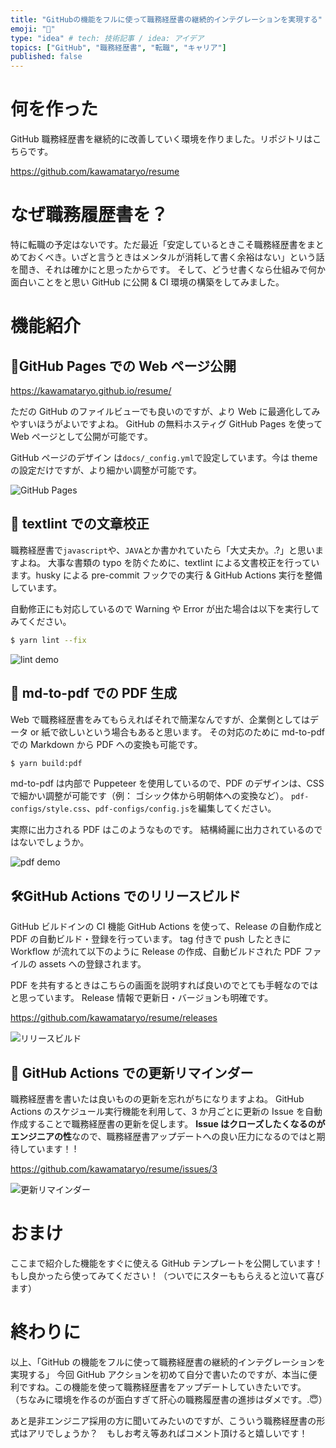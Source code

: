```yaml
---
title: "GitHubの機能をフルに使って職務経歴書の継続的インテグレーションを実現する"
emoji: "📃"
type: "idea" # tech: 技術記事 / idea: アイデア
topics: ["GitHub", "職務経歴書", "転職", "キャリア"]
published: false
---
```


# 何を作った

GitHub 職務経歴書を継続的に改善していく環境を作りました。リポジトリはこちらです。

https://github.com/kawamataryo/resume

# なぜ職務履歴書を？

特に転職の予定はないです。ただ最近「安定しているときこそ職務経歴書をまとめておくべき。いざと言うときはメンタルが消耗して書く余裕はない」という話を聞き、それは確かにと思ったからです。
そして、どうせ書くなら仕組みで何か面白いことをと思い GitHub に公開 & CI 環境の構築をしてみました。

# 機能紹介

## 📱GitHub Pages での Web ページ公開

https://kawamataryo.github.io/resume/

ただの GitHub のファイルビューでも良いのですが、より Web に最適化してみやすいほうがよいですよね。
GitHub の無料ホスティグ GitHub Pages を使って Web ページとして公開が可能です。

GitHub ページのデザイン は`docs/_config.yml`で設定しています。今は theme の設定だけですが、より細かい調整が可能です。

![GitHub Pages](https://storage.googleapis.com/zenn-user-upload/0sarbt933462xyrt0h6iokjk0ecd)

## 💅 textlint での文章校正

職務経歴書で`javascript`や、`JAVA`とか書かれていたら「大丈夫か。.?」と思いますよね。
大事な書類の typo を防ぐために、textlint による文書校正を行っています。husky による pre-commit フックでの実行 & GitHub Actions 実行を整備しています。

自動修正にも対応しているので Warning や Error が出た場合は以下を実行してみてください。

```bash
$ yarn lint --fix
```
![lint demo](https://storage.googleapis.com/zenn-user-upload/y3g6sw31tsg0qzrz5555drvd9ijo)


## 📝 md-to-pdf での PDF 生成

Web で職務経歴書をみてもらえればそれで簡潔なんですが、企業側としてはデータ or 紙で欲しいという場合もあると思います。
その対応のために md-to-pdf での Markdown から PDF への変換も可能です。

```bash
$ yarn build:pdf
```

md-to-pdf は内部で Puppeteer を使用しているので、PDF のデザインは、CSS で細かい調整が可能です（例： ゴシック体から明朝体への変換など）。
`pdf-configs/style.css`、`pdf-configs/config.js`を編集してください。

実際に出力される PDF はこのようなものです。
結構綺麗に出力されているのではないでしょうか。

![pdf demo](https://storage.googleapis.com/zenn-user-upload/91bnxughl3crx11s0is0bqleev85)

## 🛠GitHub Actions でのリリースビルド

GitHub ビルドインの CI 機能 GitHub Actions を使って、Release の自動作成と PDF の自動ビルド・登録を行っています。
tag 付きで push したときに Workflow が流れて以下のように Release の作成、自動ビルドされた PDF ファイルの assets への登録されます。

PDF を共有するときはこちらの画面を説明すれば良いのでとても手軽なのではと思っています。
Release 情報で更新日・バージョンも明確です。

https://github.com/kawamataryo/resume/releases

![リリースビルド](https://storage.googleapis.com/zenn-user-upload/soleu14nmiawocs6hzphpd5o28h6)


## 📅 GitHub Actions での更新リマインダー

職務経歴書を書いたは良いものの更新を忘れがちになりますよね。
GitHub Actions のスケジュール実行機能を利用して、3 か月ごとに更新の Issue を自動作成することで職務経歴書の更新を促します。
**Issue はクローズしたくなるのがエンジニアの性**なので、職務経歴書アップデートへの良い圧力になるのではと期待しています！ !

https://github.com/kawamataryo/resume/issues/3

![更新リマインダー](https://storage.googleapis.com/zenn-user-upload/d2rrbsbd17lulicht97e5iwcnfcs)

# おまけ

ここまで紹介した機能をすぐに使える GitHub テンプレートを公開しています！
もし良かったら使ってみてください！（ついでにスターももらえると泣いて喜びます）

# 終わりに

以上、「GitHub の機能をフルに使って職務経歴書の継続的インテグレーションを実現する」
今回 GitHub アクションを初めて自分で書いたのですが、本当に便利ですね。この機能を使って職務経歴書をアップデートしていきたいです。
（ちなみに環境を作るのが面白すぎて肝心の職務履歴書の進捗はダメです。.😇）

あと是非エンジニア採用の方に聞いてみたいのですが、こういう職務経歴書の形式はアリでしょうか？　もしお考え等あればコメント頂けると嬉しいです！
